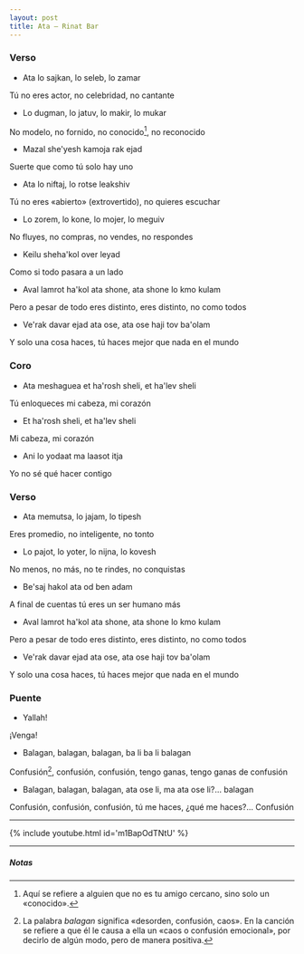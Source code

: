 ```yaml
---
layout: post
title: Ata – Rinat Bar
---
```


<!--more-->

### Verso
* Ata lo sajkan, lo seleb, lo zamar

Tú no eres actor, no celebridad, no cantante

* Lo dugman, lo jatuv, lo makir, lo mukar

No modelo, no fornido, no conocido[^fn-conocido], no reconocido

* Mazal she'yesh kamoja rak ejad

Suerte que como tú solo hay uno

* Ata lo niftaj, lo rotse leakshiv

Tú no eres «abierto» (extrovertido), no quieres escuchar

* Lo zorem, lo kone, lo mojer, lo meguiv

No fluyes, no compras, no vendes, no respondes

* Keilu sheha'kol over leyad

Como si todo pasara a un lado 

* Aval lamrot ha'kol ata shone, ata shone lo kmo kulam

Pero a pesar de todo eres distinto, eres distinto, no como todos

* Ve'rak davar ejad ata ose, ata ose haji tov ba'olam

Y solo una cosa haces, tú haces mejor que nada en el mundo

### Coro

* Ata meshaguea et ha'rosh sheli, et ha'lev sheli

Tú enloqueces mi cabeza, mi corazón

* Et ha'rosh sheli, et ha'lev sheli

Mi cabeza, mi corazón

* Ani lo yodaat ma laasot itja

Yo no sé qué hacer contigo

### Verso

* Ata memutsa, lo jajam, lo tipesh

Eres promedio, no inteligente, no tonto

* Lo pajot, lo yoter, lo nijna, lo kovesh

No menos, no más, no te rindes, no conquistas

* Be'saj hakol ata od ben adam

A final de cuentas tú eres un ser humano más

* Aval lamrot ha'kol ata shone, ata shone lo kmo kulam

Pero a pesar de todo eres distinto, eres distinto, no como todos

* Ve'rak davar ejad ata ose, ata ose haji tov ba'olam

Y solo una cosa haces, tú haces mejor que nada en el mundo

### Puente

* Yallah!

¡Venga!

* Balagan, balagan, balagan, ba li ba li balagan

Confusión[^fn-confusion], confusión, confusión, tengo ganas, tengo ganas de confusión

* Balagan, balagan, balagan, ata ose li, ma ata ose li?… balagan

Confusión, confusión, confusión, tú me haces, ¿qué me haces?… Confusión

---

{% include youtube.html id='m1BapOdTNtU' %}

---

##### Notas

[^fn-conocido]: Aquí se refiere a alguien que no es tu amigo cercano, sino solo un «conocido».
[^fn-confusion]: La palabra *balagan* significa «desorden, confusión, caos». En la canción se refiere a que él le causa a ella un «caos o confusión emocional», por decirlo de algún modo, pero de manera positiva.
